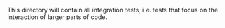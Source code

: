 This directory will contain all integration tests, i.e. tests that focus on the interaction of larger parts of code.
